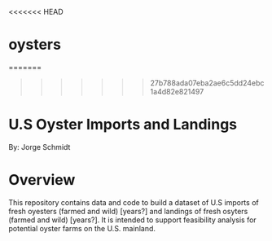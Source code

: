 <<<<<<< HEAD
# oysters

=======
>>>>>>> 27b788ada07eba2ae6c5dd24ebc1a4d82e821497
# U.S Oyster Imports and Landings

By: Jorge Schmidt

# Overview

This repository contains data and code to build a dataset of U.S imports of 
fresh oyesters (farmed and wild) [years?] and landings of fresh osyters
(farmed and wild) [years?]. It is intended to support feasibility analysis for 
potential oyster farms on the U.S. mainland.
